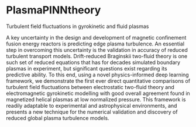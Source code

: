 # PlasmaPINNtheory

Turbulent field fluctuations in gyrokinetic and fluid plasmas

A key uncertainty in the design and development of magnetic confinement fusion energy reactors is predicting edge plasma turbulence. An essential step in overcoming this uncertainty is the validation in accuracy of reduced turbulent transport models. Drift-reduced Braginskii two-fluid theory is one such set of reduced equations that has for decades simulated boundary plasmas in experiment, but significant questions exist regarding its predictive ability. To this end, using a novel physics-informed deep learning framework, we demonstrate the first ever direct quantitative comparisons of turbulent field fluctuations between electrostatic two-fluid theory and electromagnetic gyrokinetic modelling with good overall agreement found in magnetized helical plasmas at low normalized pressure. This framework is readily adaptable to experimental and astrophysical environments, and presents a new technique for the numerical validation and discovery of reduced global plasma turbulence models.
